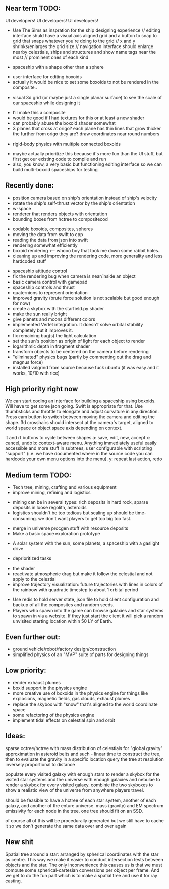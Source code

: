 ## Near term TODO:

UI developers! UI developers! UI developers!

* Use The Sims as inspration for the ship designing experience
// editing interface shuld have a visual axis aligned grid and a button to snap to grid that snaps whatever you're doing to the grid
// x and y shrinks/enlarges the grid size
// navigation interface should enlarge nearby celestials, ships and structures and show name tags near the most
// prominent ones of each kind

* spaceship with a shape other than a sphere
 - user interface for editing boxoids
 - actually it would be nice to set some boxoids to not be rendered in the composite..
* visual 3d grid (or maybe just a single planar surface) to see the scale of our spaceship while designing it
 - I'll make this a composite
 - would be good if I had textures for this or at least a new shader
 - can probably abuse the boxoid shader somewhat
 - 3 planes that cross at origo? each plane has thin lines that grow thicker the further from origo they are? draw coordinates near round numbers
* rigid-body physics with multiple connected boxoids
 - maybe actually prioritize this because it's more fun than the UI stuff, but first get our existing code to compile and run
 - also, you know, a very basic but functioning editing interface so we can build multi-boxoid spaceships for testing

## Recently done:

* position camera based on ship's orientation instead of ship's velocity
* rotate the ship's self-thrust vector by the ship's orientation
* w-space
* renderer that renders objects with orientation
* bounding boxes from hctree to compositecod
 - codable boxoids, composites, spheres
 - moving the data from swift to cpp
 - reading the data from json into swift
 - rendering somewhat efficiently
 - boxoid rendering <-- whooo boy that took me down some rabbit holes..
 - cleaning up and improving the rendering code, more generality and less hardcoded stuff
* spaceship attitude control
* fix the rendering bug when camera is near/inside an object
* basic camera control with gamepad
* spaceship controls and thrust
* quaternions to represent orientation
* improved gravity (brute force solution is not scalable but good enough for now)
* create a skybox with the starfield.py shader
* make the sun really bright
* give planets and moons different colors
* implemented Verlet integration. It doesn't solve orbital stability completely but it improves it.
* fix remaining bug(s) the light calculation
* set the sun's position as origin of light for each object to render
* logarithmic depth in fragment shader
* transform objects to be centered on the camera before rendering
* "eliminated" physics bugs (partly by commenting out the drag and magnus force)
* installed valgrind from source because fuck ubuntu (it was easy and it works, 10/10 with rice)

## High priority right now

We can start coding an interface for building a spaceship using boxoids. Will have to get some json going. Swift is appropriate for that.
Use thumbsticks and throttle to elongate and adjust curvature in any direction.
Press cam button to switch between moving the camera and editing the shape.
3d crosshairs should intersect at the camera's target, aligned to world space or object space axis depending on context.

lt and rt buttons to cycle between shapes
a: save, edit, new, accept
x: cancel, undo
b: context-aware menu. Anything immediately useful easily accessible and more stuff in subtrees, user configurable with scripting "support" (i.e. we have documented where in the source code you can hardcode your own menu options into the menu).
y: repeat last action, redo


## Medium term TODO:

* Tech tree, mining, crafting and various equipment
* improve mining, refining and logistics
 - mining can be in several types: rich deposits in hard rock, sparse deposits in loose regolith, asteroids
 - logistics shouldn't be too tedious but scaling up should be time-consuming. we don't want players to get too big too fast.
* merge in universe procgen stuff with resource deposits
* Make a basic space exploration prototype
 - A solar system with the sun, some planets, a spaceship with a gaslight drive
* deprioritized tasks
 - the shader
 - reactivate atmospheric drag but make it follow the celestial and not apply to the celestial
 - improve trajectory visualization: future trajectories with lines in colors of the rainbow with quadratic timestep to about 1 orbital period
* Use redis to hold server state, json file to hold client configuration and backup of all the composites and random seeds.
* Players who spawn into the game can browse galaxies and star systems to spawn in via a website. If they just start
the client it will pick a random unvisited starting location within 50 LY of Earth.


## Even further out:

* ground vehicle/robot/factory design/construction
* simplified physics of an "MVP" suite of parts for designing things


## Low priority:

* render exhaust plumes
* boxid support in the physics engine
* more creative use of boxoids in the physics engine for things like explosions, magnetic fields, gas clouds, exhaust plumes
* replace the skybox with "snow" that's aligned to the world coordinate space
* some refactoring of the physics engine
* implement tidal effects on celestial spin and orbit


## Ideas:

sparse octree/hctree with mass distribution of celestials for "global gravity" approximation in asteroid belts and such - linear time to construct the tree, then to evaluate the gravity in a specific location query the tree at resolution inversely proportional to distance

populate every visited galaxy with enough stars to render a skybox for the visited star systems and the universe with enough galaxies and nebulae to render a skybox for every visited galaxy. combinie the two skyboxes to show a realistic view of the universe from anywhere players travel.

should be feasible to have a hctree of each star system, another of each galaxy, and another of the enture universe. mass (gravity) and EM spectrum emissivity for each node in the tree. one tree should fit on an SSD.

of course all of this will be procedurally generated but we still have to cache it so we don't generate the same data over and over again

## New shit

Spatial tree around a star: arranged by spherical coordinates with the star as centre. This way we make it easier to conduct intersection tests between objects and the star. The only inconvenience this causes us is that we must compute some spherical-cartesian conversions per object per frame. And we get to do the fun part which is to make a spatial tree and use it for ray casting.


